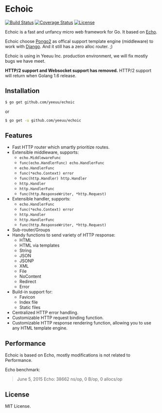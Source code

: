 # Echoic
[![Build Status](https://travis-ci.org/yeeuu/echoic.svg)](https://travis-ci.org/yeeuu/echoic)
[![Coverage Status](https://coveralls.io/repos/yeeuu/echoic/badge.svg?branch=master&service=github)](https://coveralls.io/github/yeeuu/echoic?branch=master)
[![License](https://img.shields.io/github/license/yeeuu/echoic.svg)](https://github.com/yeeuu/echoic/blob/master/LICENSE)

Echoic is a fast and unfancy micro web framework for Go. It based on [Echo](http://labstack.com/echo).

Echoic choose [Pongo2](https://github.com/flosch/pongo2) as offical support template engine (middleware) to work with [Django](https://www.djangoproject.com/). And it still has a zero alloc router. ;)

Echoic is using in Yeeuu Inc. production environment, we will fix mostly bugs we have meet.

**HTTP/2 support and Websocket support has removed.** HTTP/2 support will return when Golang 1.6 release.

## Installation

```sh
$ go get github.com/yeeuu/echoic
```

or

```sh
$ go get -u github.com/yeeuu/echoic
```

## Features

- Fast HTTP router which smartly prioritize routes.
- Extensible middleware, supports:
	- `echo.MiddlewareFunc`
	- `func(echo.HandlerFunc) echo.HandlerFunc`
	- `echo.HandlerFunc`
	- `func(*echo.Context) error`
	- `func(http.Handler) http.Handler`
	- `http.Handler`
	- `http.HandlerFunc`
	- `func(http.ResponseWriter, *http.Request)`
- Extensible handler, supports:
    - `echo.HandlerFunc`
    - `func(*echo.Context) error`
    - `http.Handler`
    - `http.HandlerFunc`
    - `func(http.ResponseWriter, *http.Request)`
- Sub-router/Groups
- Handy functions to send variety of HTTP response:
    - HTML
    - HTML via templates
    - String
    - JSON
    - JSONP
    - XML
    - File
    - NoContent
    - Redirect
    - Error
- Build-in support for:
	- Favicon
	- Index file
	- Static files
- Centralized HTTP error handling.
- Customizable HTTP request binding function.
- Customizable HTTP response rendering function, allowing you to use any HTML template engine.

##

## Performance

Echoic is based on Echo, mostly modifications is not related to Performance.

Echo benchmark:

> June 5, 2015    Echo: 38662 ns/op, 0 B/op, 0 allocs/op

## License
MIT License.
